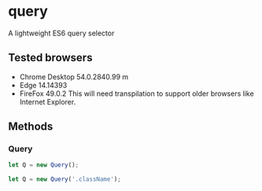 # query

A lightweight ES6 query selector

## Tested browsers
* Chrome Desktop 54.0.2840.99 m
* Edge 14.14393
* FireFox 49.0.2
This will need transpilation to support older browsers like Internet Explorer.

## Methods

### Query
```javascript
let Q = new Query();
````
```javascript
let Q = new Query('.className');
````
